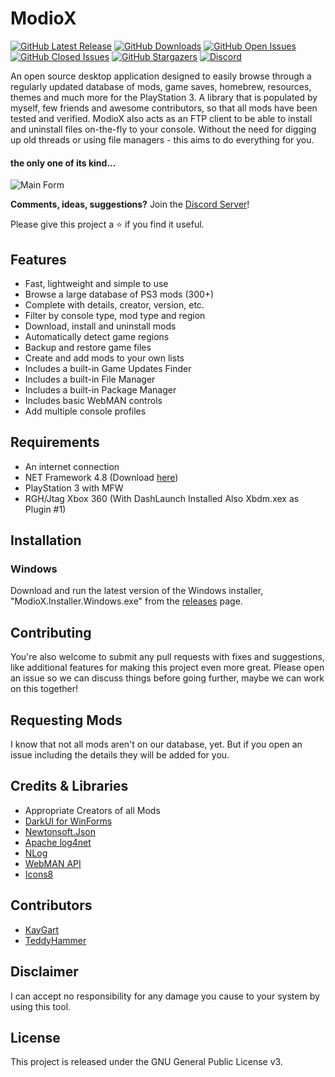 # ModioX

[![GitHub Latest Release](https://img.shields.io/github/release/ohhsodead/ModioX.svg)](https://github.com/ohhsodead/ModioX/releases/) [![GitHub Downloads](https://img.shields.io/github/downloads/ohhsodead/ModioX/total.svg)](https://github.com/ohhsodead/ModioX/releases/) [![GitHub Open Issues](https://img.shields.io/github/issues/ohhsodead/ModioX.svg)](https://gitHub.com/ohhsodead/ModioX/issues/) [![GitHub Closed Issues](https://img.shields.io/github/issues-closed/ohhsodead/ModioX.svg)](https://github.com/ohhsodead/ModioX/issues?q=is%3Aissue+is%3Aclosed) [![GitHub Stargazers](https://img.shields.io/github/stars/ohhsodead/ModioX.svg?style=social&label=Star&maxAge=2592000)](https://github.com/ohhsodead/ModioX/stargazers/) [![Discord](https://img.shields.io/discord/591914197219016707.svg?label=&logo=discord&logoColor=ffffff&color=7389D8&labelColor=6A7EC2)](https://discord.gg/FTCS3Xu)

An open source desktop application designed to easily browse through a regularly updated database of mods, game saves, homebrew, resources, themes and much more for the PlayStation 3. A library that is populated by myself, few friends and awesome contributors, so that all mods have been tested and verified. ModioX also acts as an FTP client to be able to install and uninstall files on-the-fly to your console. Without the need for digging up old threads or using file managers - this aims to do everything for you. 

#### the only one of its kind...

![Main Form](https://github.com/ohhsodead/ModioX/blob/master/.screenshots/demo/MainForm.png?raw=true) 

**Comments, ideas, suggestions?** Join the [Discord Server](https://discord.gg/FTCS3Xu)!

Please give this project a ⭐ if you find it useful.

## Features
- Fast, lightweight and simple to use
- Browse a large database of PS3 mods (300+)
- Complete with details, creator, version, etc.
- Filter by console type, mod type and region
- Download, install and uninstall mods
- Automatically detect game regions
- Backup and restore game files
- Create and add mods to your own lists
- Includes a built-in Game Updates Finder
- Includes a built-in File Manager
- Includes a built-in Package Manager
- Includes basic WebMAN controls
- Add multiple console profiles

## Requirements
- An internet connection
- NET Framework 4.8 (Download [here](https://dotnet.microsoft.com/download/dotnet-framework/net48))
- PlayStation 3 with MFW
- RGH/Jtag Xbox 360 (With DashLaunch Installed Also Xbdm.xex as Plugin #1)
 
## Installation
### Windows
Download and run the latest version of the Windows installer, "ModioX.Installer.Windows.exe" from the [releases](https://github.com/ohhsodead/ModioX/releases/latest) page.

## Contributing
You're also welcome to submit any pull requests with fixes and suggestions, like additional features for making this project even more great. Please open an issue so we can discuss things before going further, maybe we can work on this together!

## Requesting Mods
I know that not all mods aren't on our database, yet. But if you open an issue including the details they will be added for you.
 
## Credits & Libraries
- Appropriate Creators of all Mods
- [DarkUI for WinForms](https://github.com/RobinPerris/DarkUI/)
- [Newtonsoft.Json](https://www.newtonsoft.com/json)
- [Apache log4net](https://logging.apache.org/log4net/)
- [NLog](https://nlog-project.org/)
- [WebMAN API](https://github.com/FxckingCoder/WebmanAPI/)
- [Icons8](https://icons8.com/)

## Contributors
- [KayGart](https://github.com/KayGart/)
- [TeddyHammer](https://github.com/TeddyHammer/)

## Disclaimer
I can accept no responsibility for any damage you cause to your system by using this tool.

## License
This project is released under the GNU General Public License v3.
